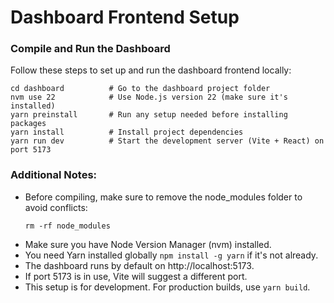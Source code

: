 # Dashboard Frontend Setup


### Compile and Run the Dashboard

Follow these steps to set up and run the dashboard frontend locally:

```
cd dashboard          # Go to the dashboard project folder
nvm use 22            # Use Node.js version 22 (make sure it's installed)
yarn preinstall       # Run any setup needed before installing packages
yarn install          # Install project dependencies
yarn run dev          # Start the development server (Vite + React) on port 5173
```
### Additional Notes:
- Before compiling, make sure to remove the node_modules folder to avoid conflicts:
    ```
    rm -rf node_modules
    ```
- Make sure you have Node Version Manager (nvm) installed.
- You need Yarn installed globally ```npm install -g yarn``` if it's not already.
- The dashboard runs by default on http://localhost:5173.
- If port 5173 is in use, Vite will suggest a different port.
- This setup is for development. For production builds, use `yarn build`.